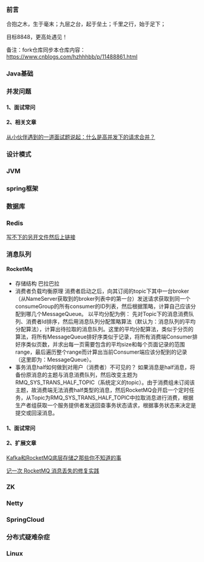### 前言
合抱之木，生于毫末；九层之台，起于垒土；千里之行，始于足下；

目标8848，更高处遇见！

备注：fork仓库同步本仓库内容：https://www.cnblogs.com/hzhhhbb/p/11488861.html

### Java基础

### 并发问题
#### 1、面试常问
#### 2、相关文章
[从小伙伴遇到的一道面试题说起：什么是高并发下的请求合并？](https://mp.weixin.qq.com/s/odUr0vmYuDHCm1j9DVtTYA)

### 设计模式

### JVM

### spring框架

### 数据库

### Redis
[写不下的另开文件然后上链接](https://github.com/friendship316/Java_interview/blob/main/8848/redis.md)

### 消息队列
#### RocketMq
- 存储结构
巴拉巴拉
- 消费者负载均衡原理
消费者启动之后，向其订阅的topic下其中一台broker（从NameServer获取到的broker列表中的第一台）发送请求获取到同一个consumeGroup的所有consumer的ID列表，然后根据策略，计算自己应该分配到哪几个MessageQueue。
以平均分配为例：
先对Topic下的消息消费队列、消费者Id排序，然后用消息队列分配策略算法（默认为：消息队列的平均分配算法），计算出待拉取的消息队列。这里的平均分配算法，类似于分页的算法，将所有MessageQueue排好序类似于记录，将所有消费端Consumer排好序类似页数，并求出每一页需要包含的平均size和每个页面记录的范围range，最后遍历整个range而计算出当前Consumer端应该分配到的记录（这里即为：MessageQueue）。
- 事务消息half如何做到对用户（消费者）不可见的？
如果消息是half消息，将备份原消息的主题与消息消费队列，然后改变主题为RMQ_SYS_TRANS_HALF_TOPIC（系统定义的topic）。由于消费组未订阅该主题，故消费端无法消费half类型的消息，然后RocketMQ会开启一个定时任务，从Topic为RMQ_SYS_TRANS_HALF_TOPIC中拉取消息进行消费，根据生产者组获取一个服务提供者发送回查事务状态请求，根据事务状态来决定是提交或回滚消息。
#### 1、面试常问
#### 2、扩展文章
[Kafka和RocketMQ底层存储之那些你不知道的事](https://mp.weixin.qq.com/s/BCIHy934BHarqOFPYtmaSw)

[记一次 RocketMQ 消息丢失的修复实践](https://mp.weixin.qq.com/s/XxZX0xT-ZbGVVJv5xYa4dg)

### ZK

### Netty

### SpringCloud

### 分布式疑难杂症

### Linux


